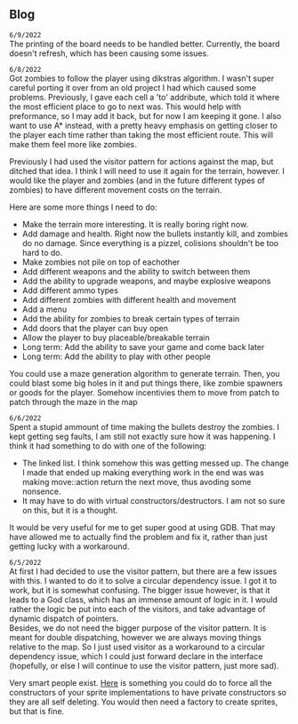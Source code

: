 ## Blog
`6/9/2022`  
The printing of the board needs to be handled better. Currently, the board doesn't refresh, which has been causing some issues.

`6/8/2022`  
Got zombies to follow the player using dikstras algorithm. I wasn't super careful porting it over from an old project I had which caused some problems. Previously, I gave each cell a 'to' addribute, which told it where the most efficient place to go to next was. This would help with preformance, so I may add it back, but for now I am keeping it gone. I also want to use A* instead, with a pretty heavy emphasis on getting closer to the player each time rather than taking the most efficient route. This will make them feel more like zombies.

Previously I had used the visitor pattern for actions against the map, but ditched that idea. I think I will need to use it again for the terrain, however. I would like the player and zombies (and in the future different types of zombies) to have different movement costs on the terrain.

Here are some more things I need to do:
- Make the terrain more interesting. It is really boring right now.
- Add damage and health. Right now the bullets instantly kill, and zombies do no damage. Since everything is a pizzel, colisions shouldn't be too hard to do.
- Make zombies not pile on top of eachother
- Add different weapons and the ability to switch between them
- Add the ability to upgrade weapons, and maybe explosive weapons
- Add different ammo types
- Add different zombies with different health and movement
- Add a menu
- Add the ability for zombies to break certain types of terrain
- Add doors that the player can buy open
- Allow the player to buy placeable/breakable terrain
- Long term: Add the ability to save your game and come back later
- Long term: Add the ability to play with other people

You could use a maze generation algorithm to generate terrain. Then, you could blast some big holes in it and put things there, like zombie spawners or goods for the player. Somehow incentivies them to move from patch to patch through the maze in the map

`6/6/2022`  
Spent a stupid ammount of time making the bullets destroy the zombies. I kept getting seg faults, I am still not exactly sure how it was happening. I think it had something to do with one of the following:
- The linked list. I think somehow this was getting messed up. The change I made that ended up making everything work in the end was was making move::action return the next move, thus avoding some nonsence.
- It may have to do with virtual constructors/destructors. I am not so sure on this, but it is a thought.

It would be very useful for me to get super good at using GDB. That may have allowed me to actually find the problem and fix it, rather than just getting lucky with a workaround.

`6/5/2022`  
At first I had decided to use the visitor pattern, but there are a few issues with this. I wanted to do it to solve a circular dependency issue. I got it to work, but it is somewhat confusing. The bigger issue however, is that it leads to a God class, which has an immense amount of logic in it. I would rather the logic be put into each of the visitors, and take advantage of dynamic dispatch of pointers.  
Besides, we do not need the bigger purpose of the visitor pattern. It is meant for double dispatching, however we are always moving things relative to the map. So I just used visitor as a workaround to a circular dependency issue, which I could just forward declare in the interface (hopefully, or else I will continue to use the visitor pattern, just more sad).  
  
Very smart people exist. [Here](https://stackoverflow.com/questions/40266958/how-to-enforce-private-constructors-in-children-of-a-base-class) is something you could do to force all the constructors of your sprite implementations to have private constructors so they are all self deleting. You would then need a factory to create sprites, but that is fine.